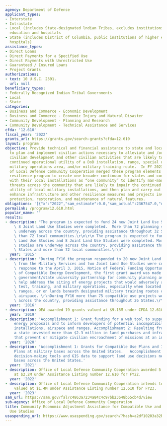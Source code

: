 ```yaml
---
agency: Department of Defense
applicant_types:
- Interstate
- Intrastate
- Local (includes State-designated lndian Tribes, excludes institutions of higher
  education and hospitals
- State (includes District of Columbia, public institutions of higher education and
  hospitals)
assistance_types:
- Direct Loans
- Direct Payments for a Specified Use
- Direct Payments with Unrestricted Use
- Guaranteed / Insured Loans
- Project Grants
authorizations:
- text: 10 U.S.C. 2391.
  url: null
beneficiary_types:
- Federally Recognized Indian Tribal Governments
- Local
- State
categories:
- Business and Commerce - Economic Development
- Business and Commerce - Economic Injury and Natural Disaster
- Community Development - Planning and Research
- Community Development - Technical Assistance and Services
cfda: '12.610'
fiscal_year: '2022'
grants_url: https://grants.gov/search-grants?cfda=12.610
layout: program
objective: Provide technical and financial assistance to state and local governments
  to plan and implement civilian actions necessary to alleviate and /or prevent incompatible
  civilian development and other civilian activities that are likely to impair the
  continued operational utility of a DoD installation, range, special use air space,
  military operations area, and/or military training route.  In FY 2023, the Office
  of Local Defense Community Cooperation merged these program elements with the installation
  resilience program to create one broader continuum for states and communities partner
  with their local installations as “one community” to identify man-made or natural
  threats across the community that are likely to impair the continued operational
  utility of local military installations, and then plan and carry out responses to
  enhance infrastructure and other resilience measures and projects involving the
  protection, restoration, and maintenance of natural features.
obligations: '[{"x":"2022","sam_estimate":0.0,"sam_actual":2367547.0,"usa_spending_actual":18785428.0},{"x":"2023","sam_estimate":1000000.0,"sam_actual":0.0,"usa_spending_actual":40351157.1},{"x":"2024","sam_estimate":1000000.0,"sam_actual":0.0,"usa_spending_actual":43972475.3}]'
permalink: /program/12.610.html
popular_name: ''
results:
- description: "The program is expected to fund 24 new Joint Land Use Studies and\
    \ 8 Joint Land Use Studies were completed.  More than 72 planning studies are\
    \ underway across the country, providing assistance throughout 32 States and more\
    \ than 72 local communities.\r\n\r\n The program is expected to fund 24 new Joint\
    \ Land Use Studies and 8 Joint Land Use Studies were completed. More than 72 planning\
    \ studies are underway across the country, providing assistance throughout 32\
    \ States and more than 72 local communities.\r\n"
  year: '2015'
- description: "During FY16 the program responded to 20 new Joint Land Use Study nominations\
    \ from the Military Services and two Joint Land Use Studies were completed.  In\
    \ response to the April 3, 2015, Notice of Federal Funding Opportunity for Siting\
    \ of Compatible Energy Development, the first grant award was made to a local\
    \ government/state university partnership for community planning assistance to\
    \ help address the siting of energy projects that would adversely affect DoD's\
    \ test, training, and military operations, especially when located near installations,\
    \ ranges, or on lands beneath designated military training routes or special use\
    \ airspace. \r\nDuring FY16 more than 75 compatible use projects were underway\
    \ across the country, providing assistance throughout 26 States.\r\n"
  year: '2016'
- description: OEA awarded 19 grants valued at $9.15M under CFDA 12.610 in FY19.
  year: '2019'
- description: 'Accomplishment 1: Grant funding for a web tool to support renewable
    energy proposals and to inform developers of potential incompatibility with military
    installations, airspace and ranges. Accomplishment 2: Resulting from a grant award,
    a state invested more than $2.3 million in land purchases and infrastructure projects
    that prevent or mitigate civilian encroachment of missions at an installation.'
  year: '2020'
- description: 'Accomplishment 1: Grants for Compatible Use Plans and Implementation
    Plans at military bases across the United States.   Accomplishment 2: Grants for
    decision-making tools and GIS data to support land use decisions near military
    bases across the United States.'
  year: '2021'
- description: Office of Local Defense Community Cooperation awarded 5 grants valued
    at $2.2M under Assistance Listing number 12.610 for FY22.
  year: '2022'
- description: Office of Local Defense Community Cooperation intends to award 5 grants
    valued at $1.4M under Assistance Listing number 12.610 for FY23.
  year: '2023'
sam_url: https://sam.gov/fal/c4863a7234a84c4c97bb23648b55cb4d/view
sub-agency: Office of Local Defense Community Cooperation
title: Community Economic Adjustment Assistance for Compatible Use and Joint Land
  Use Studies
usaspending_url: https://www.usaspending.gov/search/?hash=a2df10203a32bfab799dbcb3e13325eb
---
```

